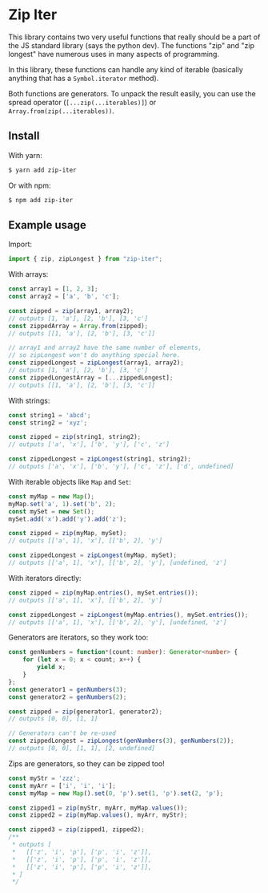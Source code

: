 # Zip Iter

This library contains two very useful functions that really should be a part of the JS
standard library (says the python dev). The functions "zip" and "zip longest" have
numerous uses in many aspects of programming.

In this library, these functions can handle any kind of iterable (basically anything
that has a ``Symbol.iterator`` method).

Both functions are generators. To unpack the result easily, you can use the spread
operator (``[...zip(...iterables)]``) or ``Array.from(zip(...iterables))``.

## Install

With yarn:

```bash
$ yarn add zip-iter
```

Or with npm:

```bash
$ npm add zip-iter
```

## Example usage

Import:

```typescript
import { zip, zipLongest } from "zip-iter";
```

With arrays:

```typescript
const array1 = [1, 2, 3];
const array2 = ['a', 'b', 'c'];

const zipped = zip(array1, array2);
// outputs [1, 'a'], [2, 'b'], [3, 'c']
const zippedArray = Array.from(zipped);
// outputs [[1, 'a'], [2, 'b'], [3, 'c']]

// array1 and array2 have the same number of elements,
// so zipLongest won't do anything special here.
const zippedLongest = zipLongest(array1, array2);
// outputs [1, 'a'], [2, 'b'], [3, 'c']
const zippedLongestArray = [...zippedLongest];
// outputs [[1, 'a'], [2, 'b'], [3, 'c']]
```

With strings:

```typescript
const string1 = 'abcd';
const string2 = 'xyz';

const zipped = zip(string1, string2);
// outputs ['a', 'x'], ['b', 'y'], ['c', 'z']

const zippedLongest = zipLongest(string1, string2);
// outputs ['a', 'x'], ['b', 'y'], ['c', 'z'], ['d', undefined]
```

With iterable objects like ``Map`` and ``Set``:

```typescript
const myMap = new Map();
myMap.set('a', 1).set('b', 2);
const mySet = new Set();
mySet.add('x').add('y').add('z');

const zipped = zip(myMap, mySet);
// outputs [['a', 1], 'x'], [['b', 2], 'y']

const zippedLongest = zipLongest(myMap, mySet);
// outputs [['a', 1], 'x'], [['b', 2], 'y'], [undefined, 'z']
```

With iterators directly:

```typescript
const zipped = zip(myMap.entries(), mySet.entries());
// outputs [['a', 1], 'x'], [['b', 2], 'y']

const zippedLongest = zipLongest(myMap.entries(), mySet.entries());
// outputs [['a', 1], 'x'], [['b', 2], 'y'], [undefined, 'z']
```

Generators are iterators, so they work too:

```typescript
const genNumbers = function*(count: number): Generator<number> {
    for (let x = 0; x < count; x++) {
        yield x;
    }
};
const generator1 = genNumbers(3);
const generator2 = genNumbers(2);

const zipped = zip(generator1, generator2);
// outputs [0, 0], [1, 1]

// Generators can't be re-used
const zippedLongest = zipLongest(genNumbers(3), genNumbers(2));
// outputs [0, 0], [1, 1], [2, undefined]
```

Zips are generators, so they can be zipped too!

```typescript
const myStr = 'zzz';
const myArr = ['i', 'i', 'i'];
const myMap = new Map().set(0, 'p').set(1, 'p').set(2, 'p');

const zipped1 = zip(myStr, myArr, myMap.values());
const zipped2 = zip(myMap.values(), myArr, myStr);

const zipped3 = zip(zipped1, zipped2);
/**
 * outputs [
 *   [['z', 'i', 'p'], ['p', 'i', 'z']],
 *   [['z', 'i', 'p'], ['p', 'i', 'z']],
 *   [['z', 'i', 'p'], ['p', 'i', 'z']],
 * ]
 */
```

